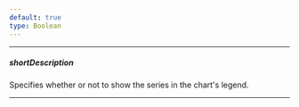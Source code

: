 ```yaml
---
default: true
type: Boolean
---
```

---
##### shortDescription
Specifies whether or not to show the series in the chart's legend.

---
